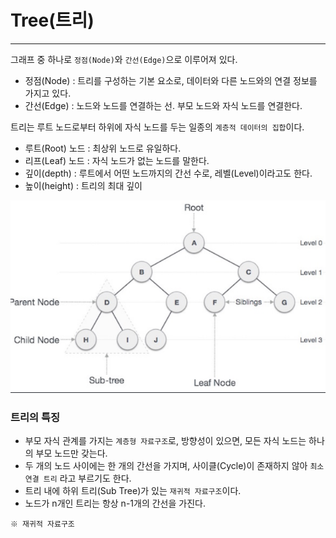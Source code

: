 # Tree(트리)

---

그래프 중 하나로 `정점(Node)`와 `간선(Edge)`으로 이루어져 있다.

- 정점(Node) : 트리를 구성하는 기본 요소로, 데이터와 다른 노드와의 연결 정보를 가지고 있다.
- 간선(Edge) : 노드와 노드를 연결하는 선. 부모 노드와 자식 노드를 연결한다.

트리는 루트 노드로부터 하위에 자식 노드를 두는 일종의 `계층적 데이터의 집합`이다.
- 루트(Root) 노드 : 최상위 노드로 유일하다.
- 리프(Leaf) 노드 : 자식 노드가 없는 노드를 말한다.
- 깊이(depth) : 루트에서 어떤 노드까지의 간선 수로, 레벨(Level)이라고도 한다.
- 높이(height) : 트리의 최대 깊이

![img.png](img/Tree.png)

### 트리의 특징
- 부모 자식 관계를 가지는 `계층형 자료구조`로, 방향성이 있으면, 모든 자식 노드는 하나의 부모 노드만 갖는다.
- 두 개의 노드 사이에는 한 개의 간선을 가지며, 사이클(Cycle)이 존재하지 않아 `최소 연결 트리` 라고 부르기도 한다.
- 트리 내에 하위 트리(Sub Tree)가 있는 `재귀적 자료구조`이다.
- 노드가 n개인 트리는 항상 n-1개의 간선을 가진다.
```
※ 재귀적 자료구조
```